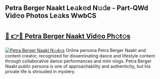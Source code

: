 ## Petra Berger Naakt Le𝚊k𝚎d N𝚞𝚍e - Part-QWd Vid𝚎o Photos Le𝚊ks WwbCS

# <h2><a href="http://fb055cd.evod.top/?m=Petra+Berger+Naakt">🔗 👉🔴 Petra Berger Naakt Vid𝚎o Ph𝚘t𝚘s</a></h2>

[![Petra Berger Naakt N𝚞d𝚎s](https://i.imgur.com/8V9OHl7.gif)](http://fb055cd.evod.top/?m=Petra+Berger+Naakt)
Online persona Petra Berger Naakt and content creator, recognized for disseminating dance and lifestyle content through collaborative dance performances and mini vlogs. Petra Berger Naakt public persona is one of approachability and authenticity, but his private life is shrouded in mystery. 
